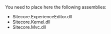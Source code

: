 You need to place here the following assemblies:
- Sitecore.ExperienceEditor.dll
- Sitecore.Kernel.dll
- Sitecore.Mvc.dll